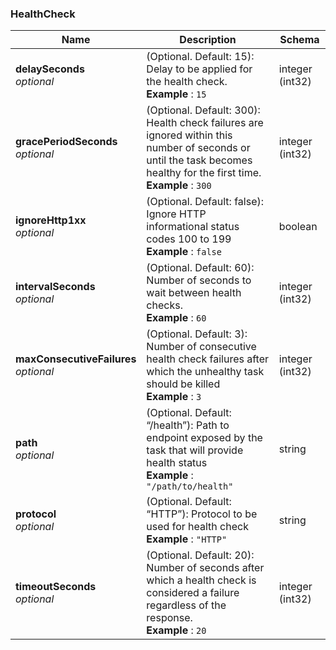 
<a name="healthcheck"></a>
### HealthCheck

|Name|Description|Schema|
|---|---|---|
|**delaySeconds**  <br>*optional*|(Optional. Default: 15): Delay to be applied for the health check.  <br>**Example** : `15`|integer (int32)|
|**gracePeriodSeconds**  <br>*optional*|(Optional. Default: 300): Health check failures are ignored within this number of seconds or until the task becomes healthy for the first time.  <br>**Example** : `300`|integer (int32)|
|**ignoreHttp1xx**  <br>*optional*|(Optional. Default: false): Ignore HTTP informational status codes 100 to 199  <br>**Example** : `false`|boolean|
|**intervalSeconds**  <br>*optional*|(Optional. Default: 60): Number of seconds to wait between health checks.  <br>**Example** : `60`|integer (int32)|
|**maxConsecutiveFailures**  <br>*optional*|(Optional. Default: 3): Number of consecutive health check failures after which the unhealthy task should be killed  <br>**Example** : `3`|integer (int32)|
|**path**  <br>*optional*|(Optional. Default: “/health”): Path to endpoint exposed by the task that will provide health status  <br>**Example** : `"/path/to/health"`|string|
|**protocol**  <br>*optional*|(Optional. Default: “HTTP”): Protocol to be used for health check  <br>**Example** : `"HTTP"`|string|
|**timeoutSeconds**  <br>*optional*|(Optional. Default: 20): Number of seconds after which a health check is considered a failure regardless of the response.  <br>**Example** : `20`|integer (int32)|



